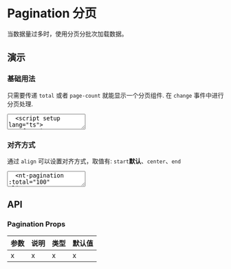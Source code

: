 # Pagination 分页

当数据量过多时，使用分页分批次加载数据。

## 演示

<script setup>
  import { Pagination } from "../../src"
  import { ref, watch } from 'vue'
</script>

### 基础用法

只需要传递 `total` 或者 `page-count` 就能显示一个分页组件. 在 `change` 事件中进行分页处理.

<ClientOnly>
  <CodePreview>
  <textarea lang="vue">
  <script setup lang="ts">
    function handlePageChange(currentPage: number) {
      console.log(currentPage)
    }
  </script>
  <template>
    <nt-pagination :total="100" @change="handlePageChange"></nt-pagination>
  </template>
  </textarea>
  <template #preview>
    <Pagination :total="100"></Pagination>
  </template>
  </CodePreview>
</ClientOnly>

### 对齐方式

通过 `align` 可以设置对齐方式，取值有: `start`**默认**、`center`、`end`

<ClientOnly>
  <CodePreview>
  <textarea lang="vue-html">
  <nt-pagination :total="100" align="start"></nt-pagination>
  <hr />
  <nt-pagination :total="100" align="center"></nt-pagination>
  <hr />
  <nt-pagination :total="100" align="end"></nt-pagination>
  </textarea>
  <template #preview>
    <Pagination :total="100" align="start"></Pagination>
    <hr />
    <Pagination :total="100" align="center"></Pagination>
    <hr />
    <Pagination :total="100" align="end"></Pagination>
  </template>
  </CodePreview>
</ClientOnly>

## API

### Pagination Props

<!-- prettier-ignore -->
| 参数 | 说明 | 类型 | 默认值 |
| --- | --- | --- | --- |
| x | x | x | x |
